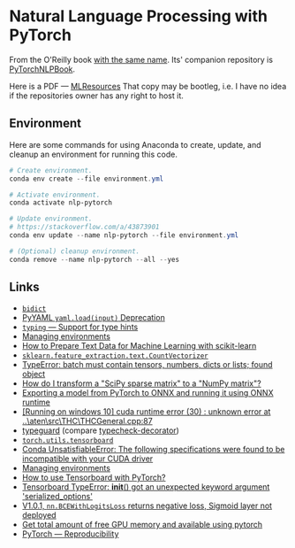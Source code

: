 # Natural Language Processing with PyTorch

From the O'Reilly book
[with the same name](https://learning.oreilly.com/library/view/natural-language-processing/9781491978221/).
Its' companion repository is
[PyTorchNLPBook](https://github.com/joosthub/PyTorchNLPBook).

Here is a PDF &mdash;
[MLResources](https://github.com/dlsucomet/MLResources/blob/master/books/%5BNLP%5D%20Natural%20Language%20Processing%20with%20PyTorch%20(2019).pdf)
That copy may be bootleg, i.e. I have no idea if the repositories owner has any
right to host it.

## Environment

Here are some commands for using Anaconda to create, update, and cleanup
an environment for running this code.

```powershell
# Create environment.
conda env create --file environment.yml

# Activate environment.
conda activate nlp-pytorch

# Update environment.
# https://stackoverflow.com/a/43873901
conda env update --name nlp-pytorch --file environment.yml

# (Optional) cleanup environment.
conda remove --name nlp-pytorch --all --yes
```

## Links

- [`bidict`](https://bidict.readthedocs.io/en/master/)
- [PyYAML `yaml.load(input)` Deprecation](https://msg.pyyaml.org/load)
- [`typing` &mdash; Support for type hints](https://docs.python.org/3/library/typing.html)
- [Managing environments](https://docs.conda.io/projects/conda/en/latest/user-guide/tasks/manage-environments.html)
- [How to Prepare Text Data for Machine Learning with scikit-learn](https://machinelearningmastery.com/prepare-text-data-machine-learning-scikit-learn/)
- [`sklearn.feature_extraction.text.CountVectorizer`](https://scikit-learn.org/stable/modules/generated/sklearn.feature_extraction.text.CountVectorizer.html)
- [TypeError: batch must contain tensors, numbers, dicts or lists; found object](https://discuss.pytorch.org/t/typeerror-batch-must-contain-tensors-numbers-dicts-or-lists-found-object/14665/3)
- [How do I transform a "SciPy sparse matrix" to a "NumPy matrix"?](https://stackoverflow.com/a/26577144)
- [Exporting a model from PyTorch to ONNX and running it using ONNX runtime](https://pytorch.org/tutorials/advanced/super_resolution_with_onnxruntime.html)
- [[Running on windows 10] cuda runtime error (30) : unknown error at ..\aten\src\THC\THCGeneral.cpp:87](https://github.com/pytorch/pytorch/issues/17108)
- [typeguard](https://typeguard.readthedocs.io/en/latest/) (compare
  [typecheck-decorator](https://pypi.org/project/typecheck-decorator/))
- [`torch.utils.tensorboard`](https://pytorch.org/docs/stable/tensorboard.html)
- [Conda UnsatisfiableError: The following specifications were found to be incompatible with your CUDA driver](https://github.com/KevinMusgrave/pytorch-metric-learning/issues/55)
- [Managing environments](https://docs.conda.io/projects/conda/en/latest/user-guide/tasks/manage-environments.html)
- [How to use Tensorboard with PyTorch?](https://discuss.pytorch.org/t/how-to-use-tensorboard-with-pytorch/61852)
- [Tensorboard TypeError: __init__() got an unexpected keyword argument 'serialized_options'](https://stackoverflow.com/a/57842296)
- [V1.0.1, `nn.BCEWithLogitsLoss` returns negative loss, Sigmoid layer not deployed](https://discuss.pytorch.org/t/v1-0-1-nn-bcewithlogitsloss-returns-negative-loss-sigmoid-layer-not-deployed/57409)
- [Get total amount of free GPU memory and available using pytorch](https://stackoverflow.com/a/58216793)
- [PyTorch &mdash; Reproducibility](https://pytorch.org/docs/stable/notes/randomness.html)
